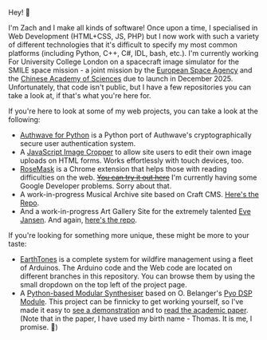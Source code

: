 <!---

- 👋 Hi, I’m @Zach-Clare
- 👀 I’m interested in ...
- 🌱 I’m currently learning ...
- 💞️ I’m looking to collaborate on ...
- 📫 How to reach me ...


Zach-Clare/Zach-Clare is a ✨ special ✨ repository because its `README.md` (this file) appears on your GitHub profile.
You can click the Preview link to take a look at your changes.
--->

Hey! 🌱

I'm Zach and I make all kinds of software! Once upon a time, I specialised in Web Development (HTML+CSS, JS, PHP) but I now work with such a variety of different technologies that it's difficult to specify my most common platforms (including Python, C++, C#, IDL, bash, etc.). I'm currently working For University College London on a spacecraft image simulator for the SMILE space mission - a joint mission by the [European Space Agency](https://www.esa.int/) and the [Chinese Academy of Sciences](https://english.cas.cn/) due to launch in December 2025. Unfortunately, that code isn't public, but I have a few repositories you can take a look at, if that's what you're here for.

If you're here to look at some of my web projects, you can take a look at the following:
- [Authwave for Python](https://github.com/Authwave/python-client) is a Python port of Authwave's cryptographically secure user authentication system.
- A [JavaScript Image Cropper](https://github.com/Zach-Clare/js-image-cropper) to allow site users to edit their own image uploads on HTML forms. Works effortlessly with touch devices, too.
- [RoseMask](https://github.com/Zach-Clare/rosemask) is a Chrome extension that helps those with reading difficulties on the web. ~~[You can try it out here](https://chrome.google.com/webstore/detail/rosemask/kijieflhjgpcjmnnoiiaimiffoaignjh)~~ I'm currently having some Google Developer problems. Sorry about that.
- A work-in-progress Musical Archive site based on Craft CMS. [Here's the Repo](https://github.com/Zach-Clare/musicalarchive).
- And a work-in-progress Art Gallery Site for the extremely talented [Eve Jansen](https://www.instagram.com/evejansenart/). And again, [here's the repo](https://github.com/Zach-Clare/evejansenart).

If you're looking for something more unique, these might be more to your taste:
- [EarthTones](https://github.com/eliot-chill/earthtones) is a complete system for wildfire management using a fleet of Arduinos. The Arduino code and the Web code are located on different branches in this repository. You can browse them by using the small dropdown on the top left of the project page.
- A [Python-based Modular Synthesiser](https://github.com/Zach-Clare/uol_final_year) based on O. Belanger's [Pyo DSP Module](https://github.com/belangeo/pyo). This project can be finnicky to get working yourself, so I've made it easy to [see a demonstration](https://youtu.be/T2GpbmC3jq8) and to [read the academic paper](https://github.com/Zach-Clare/uol_final_year/blob/main/Project%20Report.pdf). (Note that in the paper, I have used my birth name - Thomas. It is me, I promise. 🙌)
